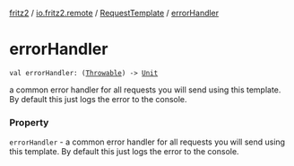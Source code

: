 [fritz2](../../index.md) / [io.fritz2.remote](../index.md) / [RequestTemplate](index.md) / [errorHandler](./error-handler.md)

# errorHandler

`val errorHandler: (`[`Throwable`](https://kotlinlang.org/api/latest/jvm/stdlib/kotlin/-throwable/index.html)`) -> `[`Unit`](https://kotlinlang.org/api/latest/jvm/stdlib/kotlin/-unit/index.html)

a common error handler for all requests you will send using this template. By default this just logs the error to the console.

### Property

`errorHandler` - a common error handler for all requests you will send using this template. By default this just logs the error to the console.